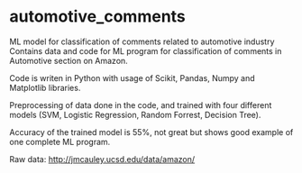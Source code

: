 # automotive_comments
ML model for classification of comments related to automotive industry
Contains data and code for ML program for classification of comments in Automotive section on Amazon.

Code is writen in Python with usage of Scikit, Pandas, Numpy and Matplotlib libraries.

Preprocessing of data done in the code, and trained with four different models (SVM, Logistic Regression, Random Forrest, Decision Tree).

Accuracy of the trained model is 55%, not great but shows good example of one complete ML program.

Raw data: http://jmcauley.ucsd.edu/data/amazon/ 
